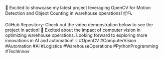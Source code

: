 🚀 Excited to showcase my latest project leveraging OpenCV for Motion Detection and Object Counting in warehouse operations! 📦🔍

GitHub Repository: 
Check out the video demonstration below to see the project in action! 🎥
Excited about the impact of computer vision in optimizing warehouse operations. Looking forward to exploring more innovations in AI and automation! 💡
#OpenCV #ComputerVision #Automation #AI #Logistics #WarehouseOperations #PythonProgramming #TechInnov
